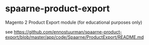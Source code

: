 # spaarne-product-export
Magento 2 Product Export module (for educational purposes only)

see https://github.com/ennostuurman/spaarne-product-export/blob/master/app/code/Spaarne/ProductExport/README.md

